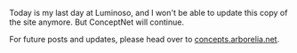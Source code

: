 <!--
.. title: The Future
.. slug: future
.. date: 2021-04-16
.. tags: ConceptNet
.. category:
.. link:
.. description:
.. type: text
-->

Today is my last day at Luminoso, and I won't be able to update this copy of the site anymore. But ConceptNet will continue.

For future posts and updates, please head over to [concepts.arborelia.net](http://concepts.arborelia.net).
